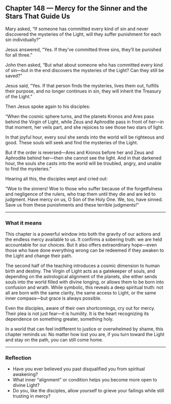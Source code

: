 ## Chapter 148 — Mercy for the Sinner and the Stars That Guide Us

Mary asked, “If someone has committed every kind of sin and never discovered the mysteries of the Light, will they suffer punishment for each sin individually?”

Jesus answered, “Yes. If they’ve committed three sins, they’ll be punished for all three.”

John then asked, “But what about someone who has committed every kind of sin—but in the end discovers the mysteries of the Light? Can they still be saved?”

Jesus said, “Yes. If that person finds the mysteries, lives them out, fulfills their purpose, and no longer continues in sin, they will inherit the Treasury of the Light.”

Then Jesus spoke again to his disciples:

“When the cosmic sphere turns, and the planets Kronos and Ares pass behind the Virgin of Light, while Zeus and Aphrodite pass in front of her—in that moment, her veils part, and she rejoices to see those two stars of light.

In that joyful hour, every soul she sends into the world will be righteous and good. These souls will seek and find the mysteries of the Light.

But if the order is reversed—Ares and Kronos before her and Zeus and Aphrodite behind her—then she cannot see the light. And in that darkened hour, the souls she casts into the world will be troubled, angry, and unable to find the mysteries.”

Hearing all this, the disciples wept and cried out:

“Woe to the sinners! Woe to those who suffer because of the forgetfulness and negligence of the rulers, who trap them until they die and are led to judgment. Have mercy on us, O Son of the Holy One. We, too, have sinned. Save us from these punishments and these terrible judgments!”

---

### What it means

This chapter is a powerful window into both the gravity of our actions and the endless mercy available to us. It confirms a sobering truth: we are held accountable for our choices. But it also offers extraordinary hope—even those who have done everything wrong can be redeemed if they awaken to the Light and change their path.

The second half of the teaching introduces a cosmic dimension to human birth and destiny. The Virgin of Light acts as a gatekeeper of souls, and depending on the astrological alignment of the planets, she either sends souls into the world filled with divine longing, or allows them to be born into confusion and wrath. While symbolic, this reveals a deep spiritual truth: not all are born with the same clarity, the same access to Light, or the same inner compass—but grace is always possible.

Even the disciples, aware of their own shortcomings, cry out for mercy. Their plea is not just fear—it is humility. It is the heart recognizing its dependence on something greater, something holy.

In a world that can feel indifferent to justice or overwhelmed by shame, this chapter reminds us: No matter how lost you are, if you turn toward the Light and stay on the path, you can still come home.

---

### Reflection

* Have you ever believed you past disqualified you from spiritual awakening?
* What inner “alignment” or condition helps you become more open to divine Light?
* Do you, like the disciples, allow yourself to grieve your failings while still trusting in mercy?
